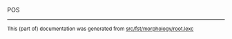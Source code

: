 
POS

* * *

<small>This (part of) documentation was generated from [src/fst/morphology/root.lexc](https://github.com/giellalt/lang-tgl/blob/main/src/fst/morphology/root.lexc)</small>
